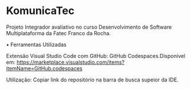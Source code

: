 # KomunicaTec
Projeto Integrador avaliativo no curso Desenvolvimento de Software Multiplataforma da Fatec Franco da Rocha.

• Ferramentas Utilizadas

Extensão Visual Studio Code com GitHub: GitHub Codespaces.Disponível em: https://marketplace.visualstudio.com/items?itemName=GitHub.codespaces

Utilização: Copiar link do repositório na barra de busca supeior da IDE.
